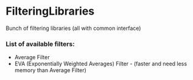 # FilteringLibraries
Bunch of filtering libraries (all with common interface)


### List of available filters:
* Average Filter
* EVA (Exponentially Weighted Averages) Filter - (faster and need less memory than Average Filter)
